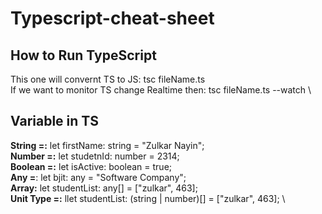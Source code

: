 # Typescript-cheat-sheet

## How to Run TypeScript 
This one will convernt TS to JS: tsc fileName.ts \
If we want to monitor TS change Realtime then: tsc fileName.ts --watch \

## Variable in TS
**String =:** let firstName: string = "Zulkar Nayin"; \
**Number =:** let studetnId: number = 2314; \
**Boolean =:** let isActive: boolean = true; \
**Any =**: let bjit: any = "Software Company"; \
**Array:** let studentList: any[] = ["zulkar", 463]; \
**Unit Type =:** llet studentList: (string | number)[] = ["zulkar", 463]; \
